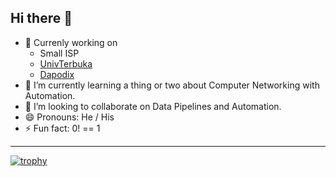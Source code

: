 ## Hi there 👋

- 🔭 Currenly working on
  - Small ISP
  - [UnivTerbuka](https://github.com/UnivTerbuka/)
  - [Dapodix](https://github.com/dapodix/)
- 🌱 I’m currently learning a thing or two about Computer Networking with Automation.
- 👯 I’m looking to collaborate on Data Pipelines and Automation.
- 😄 Pronouns: He / His
- ⚡ Fun fact: 0! == 1

***

[![trophy](https://github-profile-trophy.vercel.app/?username=hexatester&theme=onedark&no-bg=true)](https://github.com/ryo-ma/github-profile-trophy)

